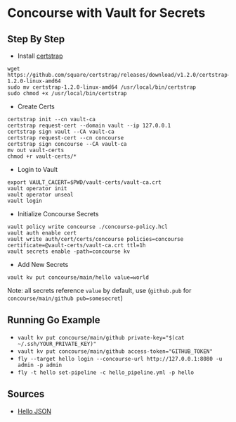 # Concourse with Vault for Secrets

## Step By Step

- Install [certstrap](https://github.com/square/certstrap)

```
wget https://github.com/square/certstrap/releases/download/v1.2.0/certstrap-1.2.0-linux-amd64
sudo mv certstrap-1.2.0-linux-amd64 /usr/local/bin/certstrap
sudo chmod +x /usr/local/bin/certstrap
```

- Create Certs

```
certstrap init --cn vault-ca
certstrap request-cert --domain vault --ip 127.0.0.1
certstrap sign vault --CA vault-ca
certstrap request-cert --cn concourse
certstrap sign concourse --CA vault-ca
mv out vault-certs
chmod +r vault-certs/*
```

- Login to Vault

```
export VAULT_CACERT=$PWD/vault-certs/vault-ca.crt
vault operator init
vault operator unseal
vault login
```

- Initialize Concourse Secrets

```
vault policy write concourse ./concourse-policy.hcl
vault auth enable cert
vault write auth/cert/certs/concourse policies=concourse certificate=@vault-certs/vault-ca.crt ttl=1h
vault secrets enable -path=concourse kv
```

- Add New Secrets
```
vault kv put concourse/main/hello value=world
```

Note: all secrets reference `value` by default, use (`github.pub` for `concourse/main/github pub=somesecret`)


## Running Go Example

- `vault kv put concourse/main/github private-key="$(cat ~/.ssh/YOUR_PRIVATE_KEY)"`
- `vault kv put concourse/main/github access-token="GITHUB_TOKEN"`
- `fly --target hello login --concourse-url http://127.0.0.1:8080 -u admin -p admin`
- `fly -t hello set-pipeline -c hello_pipeline.yml -p hello`


## Sources
- [Hello JSON](https://github.com/novellac/multilanguage-hello-json)